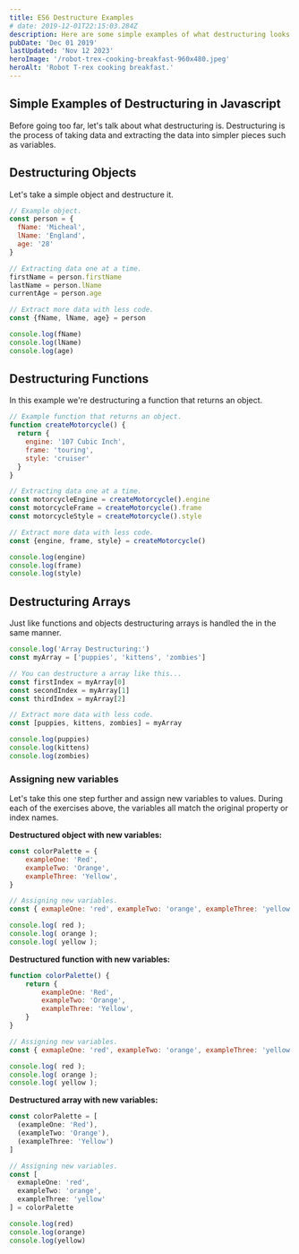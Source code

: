 ```yaml
---
title: ES6 Destructure Examples
# date: 2019-12-01T22:15:03.284Z
description: Here are some simple examples of what destructuring looks like in JavaScript.
pubDate: 'Dec 01 2019'
lastUpdated: 'Nov 12 2023'
heroImage: '/robot-trex-cooking-breakfast-960x480.jpeg'
heroAlt: 'Robot T-rex cooking breakfast.'
---
```


## Simple Examples of Destructuring in Javascript

Before going too far, let's talk about what destructuring is. Destructuring is the process of taking data and extracting the data into simpler pieces such as variables.

## Destructuring Objects

Let's take a simple object and destructure it.

```js
// Example object.
const person = {
  fName: 'Micheal',
  lName: 'England',
  age: '28'
}

// Extracting data one at a time.
firstName = person.firstName
lastName = person.lName
currentAge = person.age

// Extract more data with less code.
const {fName, lName, age} = person

console.log(fName)
console.log(lName)
console.log(age)
```

## Destructuring Functions

In this example we're destructuring a function that returns an object.

```js
// Example function that returns an object.
function createMotorcycle() {
  return {
    engine: '107 Cubic Inch',
    frame: 'touring',
    style: 'cruiser'
  }
}

// Extracting data one at a time.
const motorcycleEngine = createMotorcycle().engine
const motorcycleFrame = createMotorcycle().frame
const motorcycleStyle = createMotorcycle().style

// Extract more data with less code.
const {engine, frame, style} = createMotorcycle()

console.log(engine)
console.log(frame)
console.log(style)
```

## Destructuring Arrays

Just like functions and objects destructuring arrays is handled the in the same manner.

```js
console.log('Array Destructuring:')
const myArray = ['puppies', 'kittens', 'zombies']

// You can destructure a array like this...
const firstIndex = myArray[0]
const secondIndex = myArray[1]
const thirdIndex = myArray[2]

// Extract more data with less code.
const [puppies, kittens, zombies] = myArray

console.log(puppies)
console.log(kittens)
console.log(zombies)
```

### Assigning new variables

Let's take this one step further and assign new variables to values. During each of the exercises above, the variables all match the original property or index names.

**Destructured object with new variables:**

```js
const colorPalette = {
	exampleOne: 'Red',
	exampleTwo: 'Orange',
	exampleThree: 'Yellow',
}

// Assigning new variables.
const { exmapleOne: 'red', exampleTwo: 'orange', exampleThree: 'yellow' } = colorPalette;

console.log( red );
console.log( orange );
console.log( yellow );
```

**Destructured function with new variables:**

```js
function colorPalette() {
	return {
		exampleOne: 'Red',
		exampleTwo: 'Orange',
		exampleThree: 'Yellow',
	}
}

// Assigning new variables.
const { exmapleOne: 'red', exampleTwo: 'orange', exampleThree: 'yellow' } = colorPalette();

console.log( red );
console.log( orange );
console.log( yellow );
```

**Destructured array with new variables:**

```js
const colorPalette = [
  (exampleOne: 'Red'),
  (exampleTwo: 'Orange'),
  (exampleThree: 'Yellow')
]

// Assigning new variables.
const [
  exmapleOne: 'red',
  exampleTwo: 'orange',
  exampleThree: 'yellow'
] = colorPalette

console.log(red)
console.log(orange)
console.log(yellow)
```
